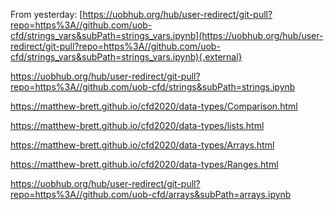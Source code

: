 From yesterday:
[https://uobhub.org/hub/user-redirect/git-pull?repo=https%3A//github.com/uob-cfd/strings_vars&subPath=strings_vars.ipynb](https://uobhub.org/hub/user-redirect/git-pull?repo=https%3A//github.com/uob-cfd/strings_vars&subPath=strings_vars.ipynb){.external}

<https://uobhub.org/hub/user-redirect/git-pull?repo=https%3A//github.com/uob-cfd/strings&subPath=strings.ipynb>

<https://matthew-brett.github.io/cfd2020/data-types/Comparison.html>

<https://matthew-brett.github.io/cfd2020/data-types/lists.html>

<https://matthew-brett.github.io/cfd2020/data-types/Arrays.html>

<https://matthew-brett.github.io/cfd2020/data-types/Ranges.html>

<https://uobhub.org/hub/user-redirect/git-pull?repo=https%3A//github.com/uob-cfd/arrays&subPath=arrays.ipynb>[](https://matthew-brett.github.io/cfd2020/data-types/Ranges.html)

 

 

 

